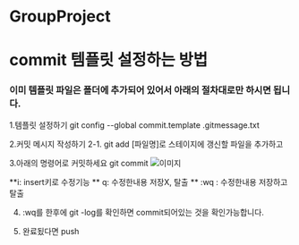 # GroupProject

# commit 템플릿 설정하는 방법
### 이미 템플릿 파일은 폴더에 추가되어 있어서 아래의 절차대로만 하시면 됩니다.

1.템플릿 설정하기
git config --global commit.template .gitmessage.txt

2.커밋 메시지 작성하기
2-1. git add [파일명]로 스테이지에 갱신할 파일을 추가하고

3.아래의 명령어로 커밋하세요
git commit
![이미지](https://user-images.githubusercontent.com/101496219/206132909-44df1208-ea95-4376-a4e5-4c3b0f97996b.png)

**i: insert키로 수정기능
** q: 수정한내용 저장X, 탈출
** :wq : 수정한내용 저장하고 탈출 

4. :wq를 한후에 git -log를 확인하면 commit되어있는 것을 확인가능합니다.

5. 완료됬다면 push
